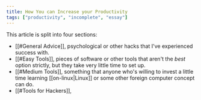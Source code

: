 ```yaml
---
title: How You can Increase your Productivity
tags: ["productivity", "incomplete", "essay"]
---
```

This article is split into four sections: 
- [[#General Advice]], psychological or other hacks that I've experienced success with.
- [[#Easy Tools]], pieces of software or other tools that aren't the *best* option strictly, but they take very little time to set up.
- [[#Medium Tools]], something that anyone who's willing to invest a little time learning [[on-linux|Linux]] or some other foreign computer concept can do.
- [[#Tools for Hackers]], 